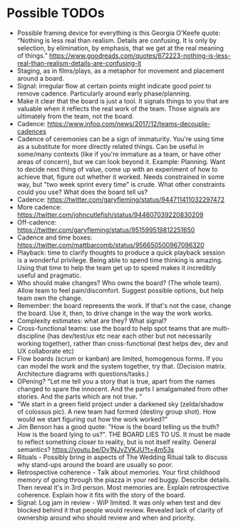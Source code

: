 # Possible TODOs

* Possible framing device for everything is this Georgia O'Keefe quote: “Nothing is less real than realism. Details are confusing. It is only by selection, by elimination, by emphasis, that we get at the real meaning of things.” https://www.goodreads.com/quotes/672223-nothing-is-less-real-than-realism-details-are-confusing-it
* Staging, as in films/plays, as a metaphor for movement and placement around a board.
* Signal: irregular flow at certain points might indicate good point to remove cadence. Particularly around early phase/planning.
* Make it clear that the board is just a tool. It signals things to you that are valuable when it reflects the real work of the team. Those signals are ultimately from the team, not the board.
* Cadence: https://www.infoq.com/news/2017/12/teams-decouple-cadences
* Cadence of ceremonies can be a sign of immaturity. You're using time as a substitute for more directly related things. Can be useful in some/many contexts (like if you're immature as a team, or have other areas of concern), but we can look beyond it. Example: Planning. Want to decide next thing of value, come up with an experiment of how to achieve that, figure out whether it worked. Needs constrained in some way, but "two week sprint every time" is crude. What other constraints could you use? What does the board tell us?
* Cadence: https://twitter.com/garyfleming/status/944711411032297472
* More cadence: https://twitter.com/johncutlefish/status/944607039220830209
* Off-cadence: https://twitter.com/garyfleming/status/951599519812251650
* Cadence and time boxes: https://twitter.com/mattbarcomb/status/956650500967096320
* Playback: time to clarify thoughts to produce a quick playback session is a wonderful privilege. Being able to spend time thinking is amazing. Using that time to help the team get up to speed makes it incredibly useful and pragmatic.
* Who should make changes? Who owns the board? (The whole team). Allow team to feel
 pain/discomfort. Suggest possible options, but help team own the change.
* Remember: the board represents the work. If that's not the case, change the board. Use it, then, to
drive change in the way the work works.
* Complexity estimates: what are they? What signal?
* Cross-functional teams: use the board to help spot teams that are multi-discipline (has dev/test/ux etc near each other but not necessarily working together), rather than cross-functional (test helps dev, dev and UX collaborate etc)
* Flow boards (scrum or kanban) are limited, homogenous forms. If you can model the work and the system together, try that. (Decision matrix. Architecture diagrams with questions/tasks.)
* OPening? "Let me tell you a story that is true, apart from the names changed to spare the innocent. And the parts I amalgamated from other stories. And the parts which are not true. "
* "We start in a green field project under a darkened sky (zelda/shadow of colossus pic). A new team had formed (destiny group shot). How would we start figuring out how the work worked?"
* Jim Benson has a good quote: "How is the board telling us the truth? How is the board lying to us?". THE BOARD LIES TO US. It must be made to reflect something closer to reality, but is not itself reality. General semantics? https://youtu.be/Dv1NJvZVKJU?t=4m53s
* Rituals - Possibly bring in aspects of The Wedding Ritual talk to discuss why stand-ups around the board are usually so poor.
* Retrospective coherence - Talk about memories. Your first childhood memory of going through the piazza in your red buggy. Describe details. Then reveal it's in 3rd person. Most memories are. Explain retrospective coherence. Explain how it fits with the story of the board.
* Signal: Log jam in review - WiP limited. It was only when test and dev  blocked behind it that people would review. Revealed lack of clarity of ownership around who should review and when and priority.
